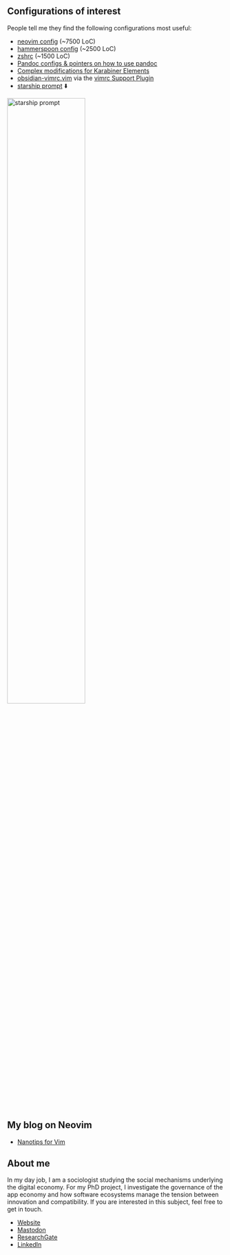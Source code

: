 ## Configurations of interest
People tell me they find the following configurations most useful:
- [neovim config](./nvim) (~7500 LoC)
- [hammerspoon config](./hammerspoon) (~2500 LoC)
- [zshrc](./zsh) (~1500 LoC)
- [Pandoc configs & pointers on how to use pandoc](./pandoc)
- [Complex modifications for Karabiner Elements](./karabiner)
- [obsidian-vimrc.vim](./obsidian/vimrc/obsidian-vimrc.vim) via the [vimrc Support
  Plugin](https://obsidian.md/plugins?id=obsidian-vimrc-support)
- [starship prompt](./starship/starship.toml) ⬇️

<img width=60% alt="starship prompt" src="https://user-images.githubusercontent.com/73286100/229211019-e763d775-d89f-43da-99ef-06c57fd1e485.png">

## My blog on Neovim
- [Nanotips for Vim](https://nanotipsforvim.prose.sh/)

## About me
In my day job, I am a sociologist studying the social mechanisms underlying the
digital economy. For my PhD project, I investigate the governance of the app
economy and how software ecosystems manage the tension between innovation and
compatibility. If you are interested in this subject, feel free to get in touch.

- [Website](https://chris-grieser.de/)
- [Mastodon](https://pkm.social/@pseudometa)
- [ResearchGate](https://www.researchgate.net/profile/Christopher-Grieser)
- [LinkedIn](https://www.linkedin.com/in/christopher-grieser-ba693b17a/)
